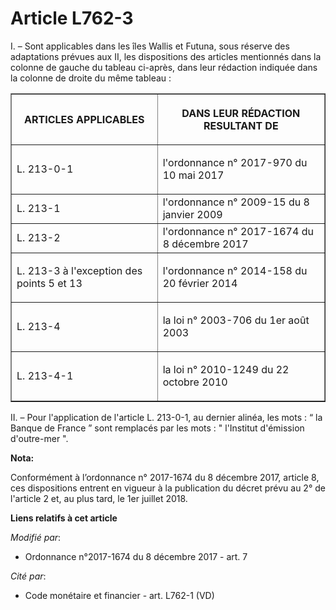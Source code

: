 # Article L762-3

I. – Sont applicables dans les îles Wallis et Futuna, sous réserve des adaptations prévues aux II, les dispositions des
articles mentionnés dans la colonne de gauche du tableau ci-après, dans leur rédaction indiquée dans la colonne de droite du
même tableau :

<table border="1">
  <tbody>
    <tr>
      <th>

ARTICLES APPLICABLES

</th>
      <th>

DANS LEUR RÉDACTION RESULTANT DE</th>
    </tr>
    <tr>
      <td align="left">

L. 213-0-1</td>
      <td align="left">

l'ordonnance n° 2017-970 du 10 mai 2017</td>
    </tr>
    <tr>
      <td align="left">L. 213-1</td>
      <td align="left">l'ordonnance n° 2009-15 du 8 janvier 2009</td>
    </tr>
    <tr>
      <td align="left">L. 213-2</td>
      <td align="left">l'ordonnance n° 2017-1674 du 8 décembre 2017</td>
    </tr>
    <tr>
      <td align="left">

L. 213-3 à l'exception des points 5 et 13</td>
      <td align="left">

l'ordonnance n° 2014-158 du 20 février 2014</td>
    </tr>
    <tr>
      <td align="left">

L. 213-4</td>
      <td align="left">

la loi n° 2003-706 du 1er août 2003</td>
    </tr>
    <tr>
      <td align="left">

L. 213-4-1</td>
      <td align="left">

la loi n° 2010-1249 du 22 octobre 2010</td>
    </tr>
  </tbody>
</table>

II. – Pour l'application de l'article L. 213-0-1, au dernier alinéa, les mots : “ la Banque de France ” sont remplacés par
les mots : " l'Institut d'émission d'outre-mer ".

**Nota:**

Conformément à l’ordonnance n° 2017-1674 du 8 décembre 2017, article 8, ces dispositions entrent en vigueur à la publication
du décret prévu au 2° de l'article 2 et, au plus tard, le 1er juillet 2018.

**Liens relatifs à cet article**

_Modifié par_:

  - Ordonnance n°2017-1674 du 8 décembre 2017 - art. 7

_Cité par_:

  - Code monétaire et financier - art. L762-1 (VD)
